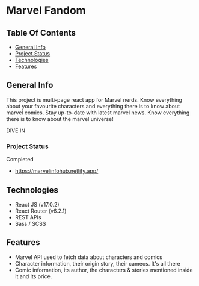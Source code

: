 # Marvel Fandom

## Table Of Contents

- [General Info](#general-info)
- [Project Status](#project-status)
- [Technologies](#technologies)
- [Features](#features)

## General Info

This project is multi-page react app for Marvel nerds. Know everything about your favourite characters and everything there is to know about marvel comics. Stay up-to-date with latest marvel news. Know everything there is to know about the marvel universe!

DIVE IN

### Project Status

Completed
- https://marvelinfohub.netlify.app/

## Technologies

* React JS (v17.0.2)
* React Router (v6.2.1)
* REST APIs
* Sass / SCSS


## Features 
* Marvel API used to fetch data about characters and comics
* Character information, their origin story, their cameos. It's all there
* Comic information, its author, the characters & stories mentioned inside it and its price.
